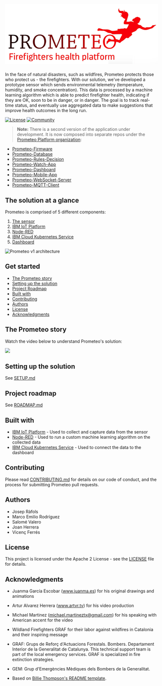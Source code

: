 # ![Prometeo](/screenshots/prometeo.png?raw=true)

In the face of natural disasters, such as wildfires, Prometeo protects those who protect us - the firefighters. With our solution, we've developed a prototype sensor which sends environmental telemetry (temperature, humidity, and smoke concentration). This data is processed by a machine learning algorithm which is able to predict firefighter health, indicating if they are OK, soon to be in danger, or in danger. The goal is to track real-time status, and eventually use aggregated data to make suggestions that improve health outcomes in the long run.

[![License](https://img.shields.io/badge/License-Apache2-blue.svg)](https://www.apache.org/licenses/LICENSE-2.0) [![Community](https://img.shields.io/badge/Join-Community-blue.svg)](https://developer.ibm.com/callforcode/solutions/projects/get-started/)

> **Note:** There is a second version of the application under development. It is now composed into separate repos under the [Prometeo Platform organization](https://github.com/Prometeo-Platform):
* [Prometeo-Firmware](https://github.com/Prometeo-Platform/Prometeo-Firmware)
* [Prometeo-Database](https://github.com/Prometeo-Platform/Prometeo-Database)
* [Prometeo-Rules-Decision](https://github.com/Prometeo-Platform/Prometeo-Rules-Decision)
* [Prometeo-Watch-App](https://github.com/Prometeo-Platform/Prometeo-Watch-App)
* [Prometeo-Dashboard](https://github.com/Prometeo-Platform/Prometeo-Dashboard)
* [Prometeo-Mobile-App](https://github.com/Prometeo-Platform/Prometeo-Mobile-App)
* [Prometeo-WebSocket-Server](https://github.com/Prometeo-Platform/Prometeo-WebSocket-Server)
* [Prometeo-MQTT-Client](https://github.com/Prometeo-Platform/Prometeo-MQTT-Client)

## The solution at a glance

Prometeo is comprised of 5 different components:
1. [The sensor](SETUP.md#the-sensor)
2. [IBM IoT Platform](SETUP.md#ibm-iot-platform)
3. [Node-RED](SETUP.md#node-red)
4. [IBM Cloud Kubernetes Service](SETUP.md#ibm-cloud-kubernetes-service)
5. [Dashboard](SETUP.md#dashboard)

![Prometeo v1 architecture](https://github.com/joraco-dev/prometeo/blob/master/content/Presentation2.png)

## Get started

* [The Prometeo story](#the-prometeo-story)
* [Setting up the solution](#setting-up-the-solution)
* [Project Roadmap](#project-roadmap)
* [Built with](#built-with)
* [Contributing](#contributing)
* [Authors](#authors)
* [License](#license)
* [Acknowledgments](#acknowledgments)

## The Prometeo story
Watch the video below to understand Prometeo's solution:

[![](http://img.youtube.com/vi/vOgCOoy_Bx0/0.jpg)](http://www.youtube.com/watch?v=vOgCOoy_Bx0)

## Setting up the solution

See [SETUP.md](SETUP.md)

## Project roadmap

See [ROADMAP.md](ROADMAP.md)

## Built with

* [IBM IoT Platform](https://www.ibm.com/internet-of-things/solutions/iot-platform/watson-iot-platform) - Used to collect and capture data from the sensor
* [Node-RED](https://nodered.org/) - Used to run a custom machine learning algorithm on the collected data
* [IBM Cloud Kubernetes Service](https://www.ibm.com/cloud/container-service/) - Used to connect the data to the dashboard

## Contributing

Please read [CONTRIBUTING.md](CONTRIBUTING.md) for details on our code of conduct, and the process for submitting Prometeo pull requests.

## Authors

* Josep Ràfols
* Marco Emilio Rodríguez
* Salomé Valero
* Joan Herrera
* Vicenç Ferrés

## License

This project is licensed under the Apache 2 License - see the [LICENSE](LICENSE) file for details.

## Acknowledgments
* Juanma García Escobar (www.juanma.es) for his original drawings and animations
* Artur Alvarez Herrera (www.artvr.tv) for his video production
* Michael Martinez (michael.martineztx@gmail.com) for his speaking with American accent for the video
* Wildland Firefighters GRAF for their labor against wildfires in Catalonia and their inspiring message
* GRAF: Grups de Reforç d'Actuacions Forestals. Bombers. Departament Interior de la Generalitat de Catalunya. This technical support team is part of the local emergency services. GRAF is specialized in fire extinction strategies.

* GEM: Grup d'Emergències Mèdiques dels Bombers de la Generalitat.
* Based on [Billie Thompson's README template](https://gist.github.com/PurpleBooth/109311bb0361f32d87a2).
